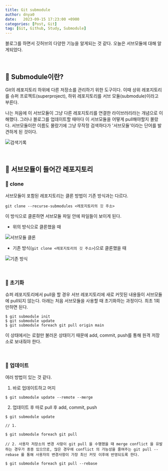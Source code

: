 ```yaml
---
title: Git submodule 
author: dnya0
date:   2023-09-15 17:23:00 +0900
categories: [Post, Git]
tag: [Git, Github, Study, Submodule]
---
```


블로그를 하면서 깃허브의 다양한 기능을 알게되는 것 같다. 오늘은 서브모듈에 대해 알게되었다.

<br>

## 📝 Submodule이란?

Git의 레포지토리 하위에 다른 저장소를 관리하기 위한 도구이다. 이때 상위 레포지토리를 슈퍼 프로젝트(superproject), 하위 레포지토리를 서브 모듈(submodule)이라고 부른다. 

나는 처음에 이 서브모듈이 그냥 다른 레포지토리를 연결한 라이브러리라는 개념으로 이해했다. 그러나 블로그를 업데이트할 때마다 이 서브모듈을 어떻게 pull해야할지 몰랐다. 서브모듈이란 이름도 몰랐기에 그냥 무작정 검색하다가 '서브모듈'이라는 단어를 발견하게 된 것이다.

![검색기록](https://github.com/dnya0/dnya0/assets/84761609/a345ccc6-f0df-4e1a-9e73-2ba0065b8e42)

<br>

## 🍥 서브모듈이 들어간 레포지토리

### 📌 clone

서브모듈이 포함된 레포지토리는 클론 방법이 기존 방식과는 다르다.

```
git clone --recurse-submodules <레포지토리의 깃 주소>
```

이 방식으로 클론하면 서브모듈 파일 안에 파일들이 보이게 된다.

- 위의 방식으로 클론했을 때

![서브모듈 클론](https://github.com/dnya0/dnya0/assets/84761609/07d7bd38-af44-4d79-979c-bb9a8741c2b1)


- 기존 방식(`git clone <레포지토리의 깃 주소>`)으로 클론했을 때

![기존 방식](https://github.com/dnya0/dnya0/assets/84761609/6651b7e3-4bf4-4fa8-b2f7-5155b8658a36)

<br>

### 📌 초기화

슈퍼 레포지토리에서 pull을 할 경우 서브 레포지토리에 새로 커밋된 내용들이 서브모듈에 pull되지 않는다. 아래는 처음 서브모듈을 사용할 때 초기화하는 과정이다. 최초 1회만하면 된다.

```
$ git submodule init
$ git submodule update
$ git submodule foreach git pull origin main
```

이 상태에서는 로컬만 불러온 상태이기 때문에 add, commit, push를 통해 원격 저장소로 보내줘야 한다.

<br>

### 📌 업데이트

여러 방법이 있는 것 같다.

1. 바로 업데이트하고 머지

```
$ git submodule update --remote --merge
```

2. 업데이트 후 따로 pull 후 add, commit, push

```
$ git submodule update

// 1.

$ git submodule foreach git pull

// 2. 사용자 저장소의 변경 사항이 git pull 을 수행했을 때 merge conflict 을 유발하는 경우가 종종 있으므로, 많은 경우에 conflict 의 가능성을 줄여주는 git pull --rebase 를 통해 사용자의 변경사항이 가장 최신 커밋 이후에 반영되도록 한다.

$ git submodule foreach git pull --rebase
```
